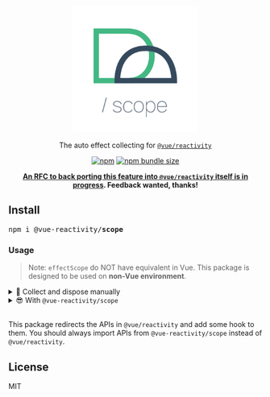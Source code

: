 <p align='center'>
<img src='https://github.com/vue-reactivity/art/blob/master/svg/package-scope.svg?raw=true' height='250'>
</p>

<p align='center'>
The auto effect collecting for <a href="https://github.com/vuejs/vue-next/tree/master/packages/reactivity"><code>@vue/reactivity</code></a>
</p>

<p align='center'>
  <a href="https://www.npmjs.com/package/@vue-reactivity/scope"><img src="https://img.shields.io/npm/v/@vue-reactivity/scope?color=43b883&label=" alt="npm"></a>
  <a href="https://bundlephobia.com/result?p=@vue-reactivity/scope"><img src="https://img.shields.io/bundlephobia/minzip/@vue-reactivity/scope?color=364a5e&label=" alt="npm bundle size"></a>
</p>

<p align='center'>
  <b><a href='https://github.com/vuejs/rfcs/pull/212'>An RFC to back porting this feature into <code>@vue/reactivity</code> itself is in progress</a>. Feedback wanted, thanks!</b>
</p>

## Install

<pre>
npm i @vue-reactivity/<b>scope</b>
</pre>

### Usage

> Note: `effectScope` do NOT have equivalent in Vue. This package is designed to be used on **non-Vue environment**.

<details>
<summary>🥵 Collect and dispose manually</summary>
<br>

```ts
import { ref, computed, stop } from '@vue/reactivity'
import { watch, watchEffect } from '@vue-reactivity/watch'

const counter = ref(0)
let disposables = []

const doubled = computed(() => counter.value * 2)

const stopWatch = watch(doubled, () => console.log(double.value))

const stopWatchEffect = watchEffect(() => console.log('Count: ', double.value))

// manually collect effects
disposables.push(() => stop(doubled.effect))
disposables.push(stopWatch)
disposables.push(stopWatchEffect)

// to dispose all
disposables.forEach(d => d())
disposables = []
```

</details>

<details>
<summary>😎 With <code>@vue-reactivity/scope</code></summary>
<br>

```ts
import { effectScope, ref, computed, watch, watchEffect } from '@vue-reactivity/scope

const counter = ref(0)

const stop = effectScope(() => {
  // computed, watch, watchEffect, effect ran inside the scope will be auto collected
  const doubled = computed(() => counter.value * 2)

  watch(doubled, () => console.log(double.value))

  watchEffect(() => console.log('Count: ', double.value))
})

// to dispose all effects
stop()
```

</details>
<br>

This package redirects the APIs in `@vue/reactivity` and add some hook to them. You should always import APIs from `@vue-reactivity/scope` instead of `@vue/reactivity`.

## License

MIT
